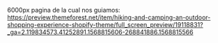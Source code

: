 6000px
pagina de la cual nos guiamos:
https://preview.themeforest.net/item/hiking-and-camping-an-outdoor-shopping-experience-shopify-theme/full_screen_preview/19118831?_ga=2.119834573.41252891.1568815606-268841886.1568815566
